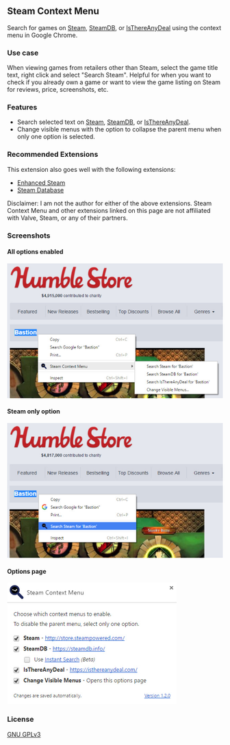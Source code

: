 Steam Context Menu
------------------

Search for games on [Steam](http://store.steampowered.com/), [SteamDB](https://steamdb.info/), or [IsThereAnyDeal](https://isthereanydeal.com/) using the context menu in Google Chrome.

### Use case
When viewing games from retailers other than Steam, select the game title text, right click and select "Search Steam".  Helpful for when you want to check if you already own a game or want to view the game listing on Steam for reviews, price, screenshots, etc.

### Features
* Search selected text on [Steam](http://store.steampowered.com/), [SteamDB](https://steamdb.info/), or [IsThereAnyDeal](https://isthereanydeal.com/).
* Change visible menus with the option to collapse the parent menu when only one option is selected.

### Recommended Extensions
This extension also goes well with the following extensions:
* [Enhanced Steam](https://www.enhancedsteam.com/)
* [Steam Database](https://steamdb.info/extension/)

Disclaimer: I am not the author for either of the above extensions.  Steam Context Menu and other extensions linked on this page are not affiliated with Valve, Steam, or any of their partners.

### Screenshots
#### All options enabled
![](https://github.com/Skylark95/chrome-steam-context-menu/blob/master/screenshots/screenshot_all.jpg)

#### Steam only option
![](https://github.com/Skylark95/chrome-steam-context-menu/blob/master/screenshots/screenshot_steam.jpg)

#### Options page
![](https://github.com/Skylark95/chrome-steam-context-menu/blob/master/screenshots/screenshot_options.jpg)

### License
[GNU GPLv3](https://www.gnu.org/licenses/gpl-3.0.txt)

